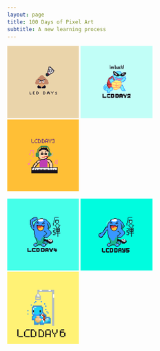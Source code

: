 ```yaml
---
layout: page
title: 100 Days of Pixel Art
subtitle: A new learning process
---
```


<img src="/Pixel/day1.PNG" width="33%"> <img src="/Pixel/day2.PNG" width="33%"> <img src="/Pixel/day3.PNG" width="33%">

<img src="/Pixel/day4.PNG" width="33%"> <img src="/Pixel/day5.GIF" width="33%"> <img src="/Pixel/day6.GIF" width="33%">

